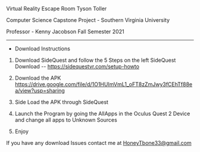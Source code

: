 Virtual Reality Escape Room
Tyson Toller

Computer Science Capstone Project - Southern Virginia University

Professor - Kenny Jacobson				 Fall Semester 2021
__________________________________________________________________________________

- Download Instructions

1. Download SideQuest and follow the 5 Steps on the left
SideQuest Download -- https://sidequestvr.com/setup-howto


2. Download the APK
https://drive.google.com/file/d/1O1HUImVmL1_oFT8zZmJwy3fCEhTf88ea/view?usp=sharing

3. Side Load the APK through SideQuest
 


4. Launch the Program by going the AllApps in the Oculus Quest 2 Device and change all apps to Unknown Sources

 

5. Enjoy

If you have any download Issues contact me at HoneyTbone33@gmail.com

